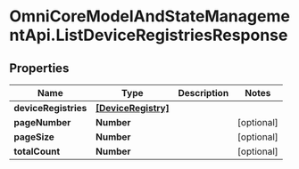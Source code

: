 # OmniCoreModelAndStateManagementApi.ListDeviceRegistriesResponse

## Properties

Name | Type | Description | Notes
------------ | ------------- | ------------- | -------------
**deviceRegistries** | [**[DeviceRegistry]**](DeviceRegistry.md) |  | 
**pageNumber** | **Number** |  | [optional] 
**pageSize** | **Number** |  | [optional] 
**totalCount** | **Number** |  | [optional] 


